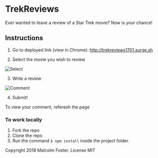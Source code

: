 # TrekReviews

Ever wanted to leave a review of a Star Trek movie?  Now is your chance!

## Instructions

1. Go to deployed link (view in Chrome): http://trekreviews1701.surge.sh

2. Select the movie you wish to review

![Select](https://user-images.githubusercontent.com/30170592/38263647-d7ecd486-372d-11e8-8c85-e36943681d4d.png)

3. Write a review

![Comment](https://user-images.githubusercontent.com/30170592/38263770-312530d4-372e-11e8-8803-cf48cf5b60e0.png)

4. Submit!

To view your comment, referesh the page


### To work locally

1. Fork the repo
2. Clone the repo
3. Run the command `$ npm install` inside the project folder.

Copyright 2018 Malcolm Foster.  License MIT
